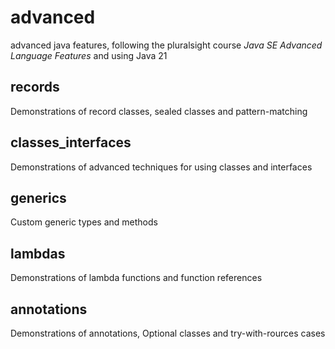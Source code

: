 # advanced
advanced java features, following the pluralsight course *Java SE Advanced Language Features* and using Java 21

## records
Demonstrations of record classes, sealed classes and pattern-matching

## classes_interfaces
Demonstrations of advanced techniques for using classes and interfaces

## generics
Custom generic types and methods

## lambdas
Demonstrations of lambda functions and function references

## annotations
Demonstrations of annotations, Optional classes and try-with-rources cases